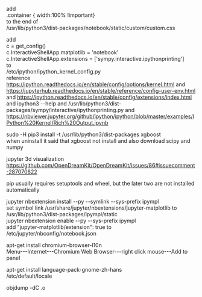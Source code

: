 add<br>
.container { width:100% !important}<br>
to the end of<br>
/usr/lib/python3/dist-packages/notebook/static/custom/custom.css

add<br>
c = get_config()<br>
c.InteractiveShellApp.matplotlib = 'notebook'<br>
c.InteractiveShellApp.extensions = ['sympy.interactive.ipythonprinting']<br>
to<br>
/etc/ipython/ipython_kernel_config.py<br>
reference https://ipython.readthedocs.io/en/stable/config/options/kernel.html and https://jupyterhub.readthedocs.io/en/stable/reference/config-user-env.html and https://ipython.readthedocs.io/en/stable/config/extensions/index.html and ipython3 --help and /usr/lib/python3/dist-packages/sympy/interactive/ipythonprinting.py and https://nbviewer.jupyter.org/github/ipython/ipython/blob/master/examples/IPython%20Kernel/Rich%20Output.ipynb

sudo -H pip3 install -t /usr/lib/python3/dist-packages xgboost<br>
when uninstall it said that xgboost not install and also download scipy and numpy

jupyter 3d visualization<br>
https://github.com/OpenDreamKit/OpenDreamKit/issues/86#issuecomment-287070822

pip usually requires setuptools and wheel, but the later two are not installed automatically

jupyter nbextension install --py --symlink --sys-prefix ipympl<br>
set symbol link /usr/share/jupyter/nbextensions/jupyter-matplotlib to /usr/lib/python3/dist-packages/ipympl/static<br>
jupyter nbextension enable --py --sys-prefix ipympl<br>
add "jupyter-matplotlib/extension": true to /etc/jupyter/nbconfig/notebook.json

apt-get install chromium-browser-l10n<br>
Menu---Internet---Chromium Web Browser---right click mouse---Add to panel

apt-get install language-pack-gnome-zh-hans<br>
/etc/default/locale

objdump -dC .o
